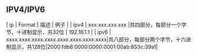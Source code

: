 ## IPV4/IPV6

|    ip    |                  Format                |                  描述                     |                   例子                |
|   ipv4   |              xxx.xxx.xxx.xxx           |共四部分，每部分一个字节，十进制显示，共32位   |                192.16.1.1             |
|   ipv6   | xxxx.xxxx.xxxx.xxxx.xxxx.xxxx.xxxx.xxxx|共八部分，每部分两个字节，十六进制显示，共128位|2000:fdb8:0000:0000:0001:00ab:853c:39a1|